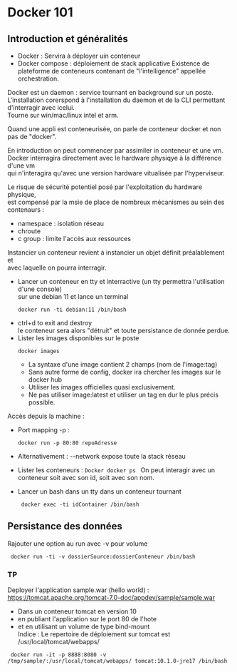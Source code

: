 # Docker 101

## Introduction et généralités

- Docker : Servira à déployer uin conteneur
- Docker compose : déploiement de stack applicative
  Existence de plateforme de conteneurs contenant de "l'intelligence" appellée orchestration.

Docker est un daemon : service tournant en background sur un poste.  
L'installation corerspond à l'installation du daemon et de la CLI permettant  
d'interragir avec icelui.  
Tourne sur win/mac/linux intel et arm.

Quand une appli est conteneurisée, on parle de conteneur docker et non pas de "docker".

En introduction on peut commencer par assimiler in conteneur et une vm.  
Docker interragira directement avec le hardware physiqye à la différence d'une vm  
qui n'interagira qu'avec une version hardware vitualisée par l'hyperviseur.

Le risque de sécurité potentiel posé par l'exploitation du hardware physique,  
est compensé par la msie de place de nombreux mécanismes au sein des contenaurs :

- namespace : isolation réseau
- chroute
- c group : limite l'accès aux ressources

Instancier un conteneur revient à instancier un objet définit préalablement et  
avec laquelle on pourra interragir.

- Lancer un conteneur en tty et interractive (un tty permettra l'utilisation d'une console)  
  sur une debian 11 et lance un terminal
  ```Docker
  docker run -ti debian:11 /bin/bash
  ```
- ctrl+d to exit and destroy  
  le conteneur sera alors "détruit" et toute persistance de donnée perdue.
- Lister les images disponibles sur le poste
  ```Docker
  docker images
  ```
  - La syntaxe d'une image contient 2 champs (nom de l'image:tag)
  - Sans autre forme de config, docker ira chercher les images sur le docker hub
  - Utiliser les images officielles quasi exclusivement.
  - Ne pas utiliser image:latest et utiliser un tag en dur le plus précis possible.

Accès depuis la machine :

- Port mapping -p :
  ```Docker
  docker run -p 80:80 repoAdresse
  ```
- Alternativement : --network expose toute la stack réseau
- Lister les conteneurs :
  `Docker docker ps `
  On peut interagir avec un conteneur soit avec son id, soit avec son nom.

- Lancer un bash dans un tty dans un conteneur tournant
  ```Docker
   docker exec -ti idContainer /bin/bash
  ```

## Persistance des données

Rajouter une option au run avec -v pour volume

```Docker
 docker run -ti -v dossierSource:dossierConteneur /bin/bash
```

### TP
Deployer l'application sample.war (hello world) :  
https://tomcat.apache.org/tomcat-7.0-doc/appdev/sample/sample.war
- Dans un conteneur tomcat en version 10  
- en publiant l'application sur le port 80 de l'hote  
- et en utilisant un volume de type bind-mount  
Indice : Le repertoire de déploiement sur tomcat est /usr/local/tomcat/webapps/  
```Docker
 docker run -it -p 8888:8080 -v /tmp/sample/:/usr/local/tomcat/webapps/ tomcat:10.1.0-jre17 /bin/bash
```
